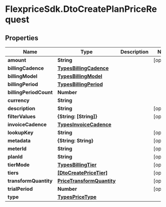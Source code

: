 # FlexpriceSdk.DtoCreatePlanPriceRequest

## Properties

Name | Type | Description | Notes
------------ | ------------- | ------------- | -------------
**amount** | **String** |  | [optional] 
**billingCadence** | [**TypesBillingCadence**](TypesBillingCadence.md) |  | 
**billingModel** | [**TypesBillingModel**](TypesBillingModel.md) |  | 
**billingPeriod** | [**TypesBillingPeriod**](TypesBillingPeriod.md) |  | 
**billingPeriodCount** | **Number** |  | 
**currency** | **String** |  | 
**description** | **String** |  | [optional] 
**filterValues** | **{String: [String]}** |  | [optional] 
**invoiceCadence** | [**TypesInvoiceCadence**](TypesInvoiceCadence.md) |  | 
**lookupKey** | **String** |  | [optional] 
**metadata** | **{String: String}** |  | [optional] 
**meterId** | **String** |  | [optional] 
**planId** | **String** |  | [optional] 
**tierMode** | [**TypesBillingTier**](TypesBillingTier.md) |  | [optional] 
**tiers** | [**[DtoCreatePriceTier]**](DtoCreatePriceTier.md) |  | [optional] 
**transformQuantity** | [**PriceTransformQuantity**](PriceTransformQuantity.md) |  | [optional] 
**trialPeriod** | **Number** |  | [optional] 
**type** | [**TypesPriceType**](TypesPriceType.md) |  | 


